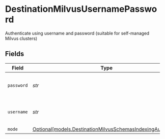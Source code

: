 # DestinationMilvusUsernamePassword

Authenticate using username and password (suitable for self-managed Milvus clusters)


## Fields

| Field                                                                                                              | Type                                                                                                               | Required                                                                                                           | Description                                                                                                        |
| ------------------------------------------------------------------------------------------------------------------ | ------------------------------------------------------------------------------------------------------------------ | ------------------------------------------------------------------------------------------------------------------ | ------------------------------------------------------------------------------------------------------------------ |
| `password`                                                                                                         | *str*                                                                                                              | :heavy_check_mark:                                                                                                 | Password for the Milvus instance                                                                                   |
| `username`                                                                                                         | *str*                                                                                                              | :heavy_check_mark:                                                                                                 | Username for the Milvus instance                                                                                   |
| `mode`                                                                                                             | [Optional[models.DestinationMilvusSchemasIndexingAuthMode]](../models/destinationmilvusschemasindexingauthmode.md) | :heavy_minus_sign:                                                                                                 | N/A                                                                                                                |